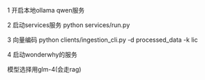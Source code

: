 1 开启本地ollama qwen服务

2 启动services服务
python services/run.py 

3 向量编码
python clients/ingestion_cli.py -d processed_data -k lic

4 启动wonderwhy的服务

模型选择用glm-4(会走rag)